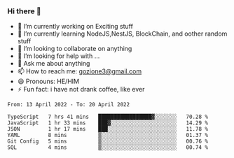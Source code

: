 ### Hi there 👋

<!--
**charlieScript/charlieScript** is a ✨ _special_ ✨ repository because its `README.md` (this file) appears on your GitHub profile.

Here are some ideas to get you started: -->

- 🔭 I’m currently working on Exciting stuff
- 🌱 I’m currently learning NodeJS,NestJS, BlockChain, and oother random stuff
- 👯 I’m looking to collaborate on anything
- 🤔 I’m looking for help with ...
- 💬 Ask me about anything
- 📫 How to reach me: gozione3@gmail.com
- 😄 Pronouns: HE/HIM
- ⚡ Fun fact: i have not drank coffee, like ever
<!--START_SECTION:waka-->

```text
From: 13 April 2022 - To: 20 April 2022

TypeScript   7 hrs 41 mins   █████████████████▓░░░░░░░   70.28 %
JavaScript   1 hr 33 mins    ███▓░░░░░░░░░░░░░░░░░░░░░   14.29 %
JSON         1 hr 17 mins    ███░░░░░░░░░░░░░░░░░░░░░░   11.78 %
YAML         8 mins          ▒░░░░░░░░░░░░░░░░░░░░░░░░   01.37 %
Git Config   5 mins          ▒░░░░░░░░░░░░░░░░░░░░░░░░   00.76 %
SQL          4 mins          ▒░░░░░░░░░░░░░░░░░░░░░░░░   00.74 %
```

<!--END_SECTION:waka-->
